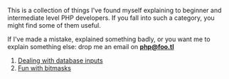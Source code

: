 This is a collection of things I've found myself explaining to beginner and 
intermediate level PHP developers. If you fall into such a category, you
might find some of them useful. 

If I've made a mistake, explained something badly, or you want me to explain 
something else: drop me an email on **php@foo.tl**

1. [Dealing with database inputs](/guide/dealing-with-database-inputs/)
2. [Fun with bitmasks](/guide/fun-with-bitmasks/)
